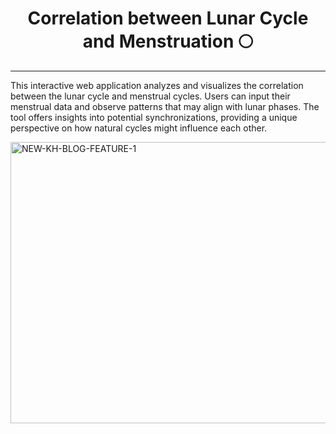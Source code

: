 # <h1 align="center">Correlation between Lunar Cycle and Menstruation 🌕</h1>

---

This interactive web application analyzes and visualizes the correlation between the lunar cycle and menstrual cycles. Users can input their menstrual data and observe patterns that may align with lunar phases. The tool offers insights into potential synchronizations, providing a unique perspective on how natural cycles might influence each other.

<img width="740" height="450" alt="NEW-KH-BLOG-FEATURE-1" src="https://github.com/user-attachments/assets/dc7a9758-831d-44c6-bf92-b6cac6f714b5" />

